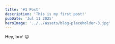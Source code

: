 ```yaml
---
title: '#1 Post'
description: 'This is my first post!'
pubDate: 'Jul 11 2025'
heroImage: '../../assets/blog-placeholder-3.jpg'
---
```


Hey, bro! 😊